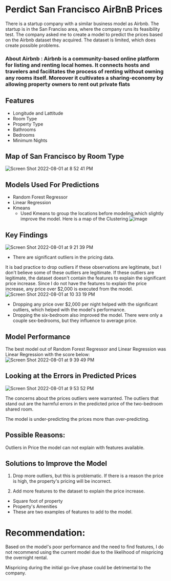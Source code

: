 
# Perdict San Francisco AirBnB Prices

There is a startup company with a similar business model as Airbnb. The startup is in the San Franciso area, where the company runs its feasibility test.
The company asked me to create a model to predict the prices based on the Airbnb dataset they acquired. The dataset is limited, which does create possible problems. 

### About Airbnb : Airbnb is a community-based online platform for listing and renting local homes. It connects hosts and travelers and facilitates the process of renting without owning any rooms itself. Moreover it cultivates a sharing-economy by allowing property owners to rent out private flats


## Features

- Longitude and Lattitude 
- Room Type 
- Property Type
- Bathrooms
- Bedrooms
- Minimum Nights 

## Map of San Francisco by Room Type

![Screen Shot 2022-08-01 at 8 52 41 PM](https://user-images.githubusercontent.com/104875604/182275678-8e160fd8-203c-4268-8631-8a8f1f1ec4d0.png)

## Models Used For Predictions
- Random Forest Regressor
- Linear Regression
- Kmeans 
    - Used Kmeans to group the locations before modeling,which slightly improve the model. Here is a map of the Clustering
![image](https://user-images.githubusercontent.com/104875604/182276896-aba244fa-2cb7-437c-81b9-d75954f2c68e.png)

## Key Findings 
![Screen Shot 2022-08-01 at 9 21 39 PM](https://user-images.githubusercontent.com/104875604/182277876-59e0a7e9-89a1-4937-acd1-134a7ff62145.png)

- There are significant outliers in the pricing data.

It is bad practice to drop outliers if these observations are legitimate, but I don't believe some of these outliers are legitimate. 
If these outliers are legitimate, the dataset doesn't contain the features to explain the significant price increase.
Since I do not have the features to explain the price increase, any price over $2,000 is executed from the model.
![Screen Shot 2022-08-01 at 10 33 19 PM](https://user-images.githubusercontent.com/104875604/182286222-fd779a98-7ebf-495a-ad0d-87adbbc8009e.png)

- Dropping any price over $2,000 per night helped with the significant outliers, which helped with the model's performance. 
- Dropping the six-bedroom also improved the model. There were only a couple sex-bedrooms, but they influence to average price. 

## Model Performance
The best model out of Random Forest Regressor and Linear Regression was Linear Regression with the score below: 
![Screen Shot 2022-08-01 at 9 39 49 PM](https://user-images.githubusercontent.com/104875604/182280048-0bc70876-273e-4cbe-af84-9b813b8f5dc8.png)

## Looking at the Errors in Predicted Prices
![Screen Shot 2022-08-01 at 9 53 52 PM](https://user-images.githubusercontent.com/104875604/182281946-fb35d429-7f1c-441a-afae-e538c90b3358.png)

The concerns about the prices outliers were warranted. The outliers that stand out are the harmful errors in the predicted price of the two-bedroom shared room. 

The model is under-predicting the prices more than over-predicting. 

## Possible Reasons:
Outliers in Price the model can not explain with features available. 

## Solutions to Improve the Model
1. Drop more outliers, but this is problematic. If there is a reason the price is high, the property's pricing will be incorrect. 

2. Add more features to the dataset to explain the price increase. 

- Square foot of property
- Property's Amenities
- These are two examples of features to add to the model. 

# Recommendation:

Based on the model's poor performance and the need to find features, I do not recommend using the current model due to the likelihood of mispricing the overnight rental. 

Mispricing during the initial go-live phase could be detrimental to the company. 
